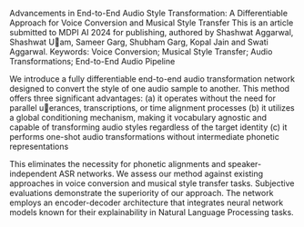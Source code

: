 Advancements in End-to-End Audio Style Transformation: A Differentiable Approach for Voice Conversion and Musical Style Transfer
This is an article submitted to MDPI AI 2024 for publishing, authored by Shashwat Aggarwal, Shashwat U􀄴am, Sameer Garg, Shubham Garg, Kopal Jain and Swati Aggarwal.
Keywords: Voice Conversion; Musical Style Transfer; Audio Transformations; End-to-End Audio Pipeline

We introduce a fully differentiable end-to-end audio transformation network designed to convert the style of one audio sample to another. 
This method offers three significant advantages: 
(a) it operates without the need for parallel u􀄴erances, transcriptions, or time alignment processes
(b) it utilizes a global conditioning mechanism, making it vocabulary agnostic and capable of transforming audio styles regardless of the target identity
(c) it performs one-shot audio transformations without intermediate phonetic representations

This eliminates the necessity for phonetic alignments and speaker-independent ASR networks. 
We assess our method against existing approaches in voice conversion and musical style transfer tasks. Subjective evaluations demonstrate the superiority of our approach. 
The network employs an encoder-decoder architecture that integrates neural network models known for their explainability in Natural Language Processing tasks.
